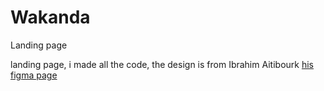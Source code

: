 # Wakanda
Landing page 

landing page, i made all the code, the design is from Ibrahim Aitibourk [his figma page](https://www.figma.com/@f1bcb893_c56b_4)
